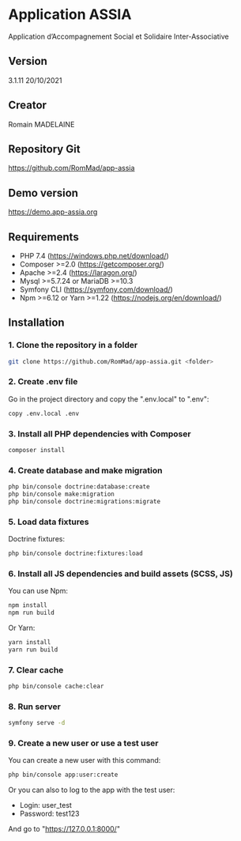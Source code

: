 # Application ASSIA
Application d’Accompagnement Social et Solidaire Inter-Associative

## Version
3.1.11 20/10/2021

## Creator
Romain MADELAINE

## Repository Git
https://github.com/RomMad/app-assia

## Demo version
https://demo.app-assia.org


## Requirements
- PHP 7.4 (https://windows.php.net/download/)
- Composer >=2.0 (https://getcomposer.org/)
- Apache >=2.4 (https://laragon.org/)
- Mysql >=5.7.24 or MariaDB >=10.3
- Symfony CLI (https://symfony.com/download/)
- Npm >=6.12 or Yarn >=1.22 (https://nodejs.org/en/download/)

## Installation
### 1. Clone the repository in a folder
```bash
git clone https://github.com/RomMad/app-assia.git <folder>
```
### 2. Create .env file
Go in the project directory and copy the ".env.local" to ".env":
```bash
copy .env.local .env
```
### 3. Install all PHP dependencies with Composer
```bash
composer install
```
### 4. Create database and make migration
```bash
php bin/console doctrine:database:create
php bin/console make:migration
php bin/console doctrine:migrations:migrate
```
### 5. Load data fixtures
Doctrine fixtures:
```bash
php bin/console doctrine:fixtures:load
```
### 6. Install all JS dependencies and build assets (SCSS, JS)
You can use Npm:
```bash
npm install
npm run build
```
Or Yarn:
```bash
yarn install
yarn run build
```
### 7. Clear cache
```bash
php bin/console cache:clear
```
### 8. Run server
```bash
symfony serve -d
```
### 9. Create a new user or use a test user
You can create a new user with this command:
```bash
php bin/console app:user:create
```

Or you can also to log to the app with the test user:
- Login: user_test
- Password: test123

And go to "https://127.0.0.1:8000/"